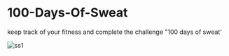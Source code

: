 # 100-Days-Of-Sweat
keep track of your fitness and complete the challenge  "100 days of sweat'

![ss1](https://user-images.githubusercontent.com/66236773/117313457-8b020600-aea3-11eb-881b-7e3b5391281a.jpeg)
